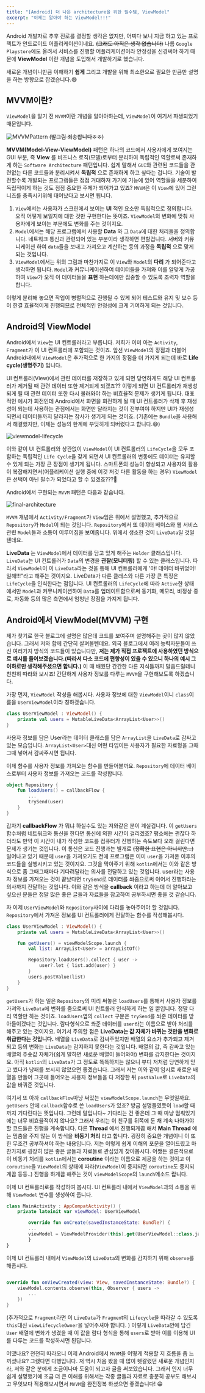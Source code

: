 ```yaml
---
title: "[Android] 더 나은 architecture을 위한 필수템, ViewModel"
excerpt: "이제는 알아야 하는 ViewModel!!!"
---
```


Android 개발자로 추후 진로를 결정할 생각은 없지만, 어찌다 보니 지금 하고 있는 프로젝트가 안드로이드 어플리케이션이네요. ~~(그래도 아직은 생각 없습니다)~~
나름 `Google Playstore`에도 올려서 서비스를 진행할 어플리케이션이라 안정성을 신경써야 하기 때문에 __ViewModel__ 이란 개념을 도입해서 개발하기로 했습니다.

새로운 개념이니만큼 이해하기 __쉽게__ 그리고 개발을 위해 최소한으로 필요한 만큼만 설명을 하는 방향으로 잡겠습니다.:smile:

## MVVM이란?

`ViewModel`을 알기 전 `MVVM`이란 개념을 알아야하는데, `ViewModel`이 여기서 파생되었기 때문입니다.

![MVVMPattern](/assets/images/MVVM_handmade.png)
~~(발그림 죄송합니다ㅎㅎ)~~

__MVVM(Model-View-ViewModel)__ 패턴은 하나의  코드에서 사용자에게 보여지는 GUI 부분, 즉 __View__ 를 비즈니스 로직(모델)로부터 분리하여 독립적인 역할로써 존재하게 하는 `Software Architecture` 패턴입니다. 쉽게 말해서 `GUI`와 관련된 코드들을 관련없는 다른 코드들과 분리시켜서 __독립적__ 으로 존재하게 하고 싶다는 겁니다.
기술이 발전할수록 개발되는 프로그램들은 점점 거대하져 가기에 기능에 있어 역할들을 세분하여 독립적이게 하는 것도 점점 중요한 주제가 되어가고 있죠? `MVVM`은 이 `View`에 있어 그런 니즈를 충족시키위해 태어났다고 보시면 됩니다.

1. `View`에서는 사용자가 스크린에서 보이는 __UI__ 적인 요소만 독립적으로 정의합니다. 오직 어떻게 보일지에 대한 것만 구현한다는 뜻이죠. `ViewModel`의 변화에 맞춰 사용자에게 보이는 부분에도 변화를 주는 것이지요. 
2. `Model`에서는 해당 프로그램에서 사용할 __Data__ 와 그 `Data`에 대한 처리들을 정의합니다. 네트워크 통신과 관련되어 있는 부분이라 생각하면 편할겁니다. 서버와 커뮤니케이션 하여 `data`들을 보내고 가져오고 계산하는 등의 과정을 __독립적__ 으로 맞게 되는 것입니다.
3. `ViewModel`에서는 위의 그림과 마찬가지로 이 `View`와 `Model`의 __다리__ 가 되어준다고 생각하면 됩니다. `Model`과 커뮤니케이션하여 데이터들을 가져와 이를 알맞게 가공하여 `View`가 오직 이 데이터들을 __표현__ 하는데에만 집중할 수 있도록 조력자 역할을 합니다.

이렇게 분리해 놓으면 작업이 병렬적으로 진행될 수 있게 되어 테스트와 유지 및 보수 등이 한결 효율적이게 진행되므로 전체적인 안정성에 크게 기여하게 되는 것입니다.

## Android의 ViewModel

Android에서 `View`는 UI 컨트롤러라고 부릅니다. 저희가 이미 아는 `Activity`, `Fragment`가 이 UI 컨트롤러에 포함되는 것이죠. 앞선 `ViewModel`의 장점과 더불어 Android내에서 `ViewModel`은 추가적으로 한 가지의 장점을 더 가지게 되는데 바로 __Life cycle(생명주기)__ 입니다.  

UI 컨트롤러(View)에서 관련 데이터를 저장하고 있게 되면 당연하게도 해당 UI 컨트롤러가 제거될 때 관련 데이터 또한 제거되게 되겠죠?? 이렇게 되면 UI 컨트롤러가 재생성 되게 될 때 관련 데이터 또한 다시 불러와야 하는 비효율적 문제가 생기게 됩니다. 대표적인 예시가 회전인데 Android에서 화면을 회전하게 될 때 UI 컨트롤러가 삭제 후 재생성이 되는데 사용하는 관점에서는 화면만 달라지는 것이 전부여야 하지만 UI가 재생성 되면서 데이터들까지 달라지는 참사가 생기게 되는 것이죠. (기존에는 `Bundle`을 사용해서 해결했지만, 이제는 성능의 한계에 부딪히게 되버렸다고 합니다.:sweat_smile:)

![viewmodel-lifecycle](/assets/images/viewmodel-lifecycle.png)

이와 같이 UI 컨트롤러와 상관없이 `ViewModel`이 UI 컨트롤러의 `LifeCycle`을 모두 포함하는 독립적인 `Life Cycle`을 갖게 되면서 UI 컨트롤러의 변동에도 데이터는 유지할 수 있게 되는 가장 큰 장점이 생기게 됩니다. 스마트폰의 성능이 향상되고 사용자의 활용이 복잡해지면서(어플리케이션 실행 중에 이것 저것 다른 활동을 하는 경우) `ViewModel`은 선택이 아닌 필수가 되었다고 할 수 있겠죠???:woozy_face:

Android에서 구현되는 `MVVM` 패턴은 다음과 같습니다.

![final-architecture](/assets/images/final-architecture.png)

`MVVM` 개념에서 `Activity/Fragment`가 `View`임은 위에서 설명했고, 추가적으로 `Repository`가 `Model`이 되는 것입니다. `Repository`에서 또 데이터 베이스와 웹 서비스 관련 `Model`들과 소통이 이루어짐을 보여줍니다. 위에서 생소한 것이 `LiveData`일 것일 텐데요. 

__LiveData__ 는 `ViewModel`에서 데이터를 담고 있게 해주는 `Holder` 클래스입니다. `LiveData`는 UI 컨트롤러가 `Data`의 변경을 __관찰(모니터링)__ 할 수 있는 클래스입니다. 따라서 `ViewModel`이 이 `LiveData`라는 것을 통해 UI 컨트롤러에게 '야! 데이터 바뀌었어! 일해!!!"라고 해주는 것이지요. LiveData가 다른 클래스와 다른 가장 큰 특징은 `LifeCycle`을 인식한다는 점입니다. UI 컨트롤러의 `LifeCycle`에 따라 `Active`한 상태에서만 `Model`과 커뮤니케이션하여 `Data`를 업데이트함으로써 동기화, 메모리, 비정상 종료, 자동화 등의 많은 측면에서 엄청난 장점을 가지게 됩니다.

## Android에서 ViewModel(MVVM) 구현

제가 찾기로 한국 블로그에 설명은 많은데 코드를 보여주며 설명해주는 곳이 많지 않았습니다. 그래서 저와 함께 간단히 살펴볼텐데요. 외국 블로그에서 여러 능력자분들이 쓰신 여러가지 방식의 코드들이 있습니다만, **저는 제가 직접 프로젝트에 사용하였던 방식으로 예시를 들어보겠습니다.(따라서 다소 코드에 편향성이 있을 수 있으니 하나의 예시 그 이하로만 생각해주셨으면 합니다.)** 이 때 배웠단 간간한 다른 지식들까지 말씀드릴테니 천천히 따라와 보시죠! 간단하게 사용자 정보를 다루는 `MVVM`을 구현해보도록 하겠습니다.

가장 먼저, `ViewModel` 작성을 해봅시다. 사용자 정보에 대한 `ViewModel`이니 `class`이름을 `UserViewModel`이라 칭하겠습니다. 

```kotlin
class UserViewModel : ViewModel() {
    private val users = MutableLiveData<ArrayList<User>>()
}
```

사용자 정보를 담은 User라는 데이터 클래스를 담은 `ArrayList`을 `LiveData`로 감싸고 있는 모습입니다. `ArrayList<User>`대신 어떤 타입이든 사용자가 필요한 자료형을 그때그때 넣어서 감싸주시면 됩니다. 

이제 함수를 사용자 정보를 가져오는 함수를 만들어볼까요. `Repository`에 데이터 베이스로부터 사용자 정보를 가져오는 코드를 작성합니다.

```kotlin
object Repository {
    fun loadUsers() = callbackFlow {
        ...
        trySend(user)
    }
}
```

갑자기 __callbackFlow__ 가 뭐냐 하실수도 있는 저와같은 분이 계실겁니다. 이 `getUsers`함수처럼 네트워크와 통신을 한다면 통신에 의한 시간이 걸리겠죠? 평소에는 괜찮다 하더라도 만약 이 시간이 내가 작성한 코드를 컴퓨터가 진행하는 속도보다 오래 걸린다면 문제가 생기는 것입니다. 이 통신은 코드 진행과는 별개로 ~~(정확한 표현은 아니지만...)~~ 일어나고 있기 때문에 `user`을 가져오기도 전에 프로그램은 이미 `user`을 가져온 이후의 코드들을 실행시키고 있는 것이지요. 그것을 막아주기 위해 `kotlin`에서는 이와 같은 방식으로 좀 그때그때마다 기다려달라는 의사를 전달하고 있는 것입니다. user라는 사용자 정보를 가져오는 것이 끝났다면 `trySend`로 데이터를 쏴줌으로써 이어서 진행하라는 의사까지 전달하는 것입니다. 이와 같은 방식을 __callback__ 이라고 하는데 더 알아보고 싶으신 분들은 정말 많은 좋은 글들과 자료들을 참고하여 공부하시면 좋을 것 같습니다.

자 이제 `UserViewModel`와 `Repository`사이에 다리를 놓아주어야 할 것입니다. `Repository`에서 가져온 정보를 UI 컨트롤러에게 전달하는 함수를 작성해봅시다.

```kotlin
class UserViewModel : ViewModel() {
    private val users = MutableLiveData<ArrayList<User>>()

    fun getUsers() = viewModelScope.launch {
        val list: ArrayList<User> = arrayListOf()

        Repository.loadUsers().collect { user ->
            user?.let { list.add(user) }
        }
        users.postValue(list)
    }
}
```

`getUsers`가 하는 일은 `Repository`의 미리 써놓은 `loadUsers`를 통해서 사용자 정보를 가져와 `LiveData`에 변화를 줌으로써 UI 컨트롤러 인식하게 하는 일 뿐입니다. 정말 다리 역할만 하는 것이죠. `loadUsers`옆의 `collect` 구문은 `trySend`를 쏴준 데이터를 받아들이겠다는 것입니다. 람다형식으로 쏴준 데이터를 `user`라는 이름으로 받아 처리를 해주고 있는 것이지요. 여기서 주의할 점은 __LiveData는 값 자체가 바뀌는 것만을 변화로 취급한다는 것입니다.__ 배열을 `LiveData`로 감싸주었지만 배열의 요소가 추가되고 제거되고 등의 변화는 `LiveData`는 감지하지 못한다는 것입니다. 배열의 값, 즉 감싸고 있는 배열의 주솟값 자체가(쉽게 말하면 새로운 배열이 들어와야) 변화를 감지한다는 것이지요. 아직 `kotlin`의 `LiveData`가 그 정도로 똑똑하지는 않으니 부디 저처럼 당연하게 믿고 썼다가 낭패를 보시지 않았으면 좋겠습니다. 그래서 저는 이와 같이 임시로 새로운 배열을 만들어 그곳에 들어오는 사용자 정보들을 다 저장한 뒤 `postValue`로 `LiveData`의 값을 바꿔준 것입니다.

여기서 또 아까 `callbackFlow`마냥 써있는 `viewModelScope.launch`는 무엇일까요. `getUsers` 안에 `callback`함수로 쓴 `loadUsers`가 있죠? 방금 설명들였듯이 `load`할 때까지 기다린다는 뜻입니다. 그런데 말입니다~ 기다리는 건 좋은데 그 때 마냥 멈춰있기에는 너무 비효율적이지 않나요? 그래서 우리는 이 친구를 뒤쪽에 둔 채 계속 나아가야할 코드들은 진행을 계속합니다. 다른 __Thread__ 에서 진행되게끔 해서 __Main Thread__ 에는 멈춤을 주지 않는 이 방식을 __비동기 처리__ 라고 합니다. 굉장히 중요한 개념이니 이 또한 무조건 공부하셔야 하는 내용입니다. 저는 이렇게 쉽게 이해의 포문을 열어드렸고 마찬가지로 굉장히 많은 좋은 글들과 자료들로 관심있게 찾아봅시다. 어쨌든 결론적으로 이 비동기 처리를 `kotlin`에서는 __coroutine__ 이라는 이름으로 제공을 하는 것이고 이 `coroutine`을 `ViewModel`의 상태에 따라(`ViewModel`이 중지되면 `coroutine`도 중지되게끔 등등..) 진행을 하게끔 해주는 것이 `viewModelScope`의 `launch`메소드 랍니다.

이제 UI 컨트롤러로를 작성하여 봅시다. UI 컨트롤러 내에서 `ViewModel`과의 소통을 위해 `ViewModel` 변수를 생성하여 줍니다. 

```kotlin
class MainActivity : AppCompatActivity() {
    private lateinit var viewModel: UserViewModel

        override fun onCreate(savedInstanceState: Bundle?) {
        ...
        viewModel = ViewModelProvider(this).get(UserViewModel::class.java)
        }
}
```

이제 UI 컨트롤러 내에서 `ViewModel`의 `LiveData`의 변화를 감지하기 위해 `observe`를 해줍시다.

```kotlin

override fun onViewCreated(view: View, savedInstanceState: Bundle?) {
    viewModel.contents.observe(this, Observer { users ->
        ...
    })
}
```

(추가적으로 `Fragment`라면 이 `LiveData`가 `Fragmen`t의 `Lifecycle`을 따라갈 수 있도록 `this`대신 `viewLifecycleOwner`을 넣어주셔야 합니다. ) 이렇게 `LiveData`안에 담긴 `User` 배열에 변화가 생겼을 때 이 값을 람다 형식을 통해 `users`로 받아 이를 이용해 UI를 다루는 코드를 작성하시면 된답니다.

어땠나요? 천천히 따라오니 이제 Android에서 `MVVM`을 어떻게 적용할 지 흐름을 좀 느끼셨나요? 그랬다면 다행입니다. 저 역시 처음 봤을 때 많이 헷갈렸던 새로운 개념인지라, 저와 같은 분에게 조금이나마 도움이 되고자 글을 써보았습니다. 그래서 인지 너무 쉽게 설명했기에 조금 더 큰 이해를 위해서는 각종 글들과 자료로 충분히 공부도 해보시고 무엇보다 적용해보시면서 `MVVM`을 완전정복 하셨으면 좋겠습니다! :grin:
